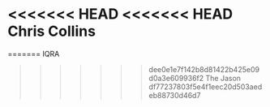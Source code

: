 <<<<<<< HEAD
<<<<<<< HEAD
Chris Collins
=======
=======
IQRA
>>>>>>> dee0e1e7f142b8d81422b425e09d0a3e609936f2
The Jason
>>>>>>> df77237803f5e4f1eec20d503aedeb88730d46d7
